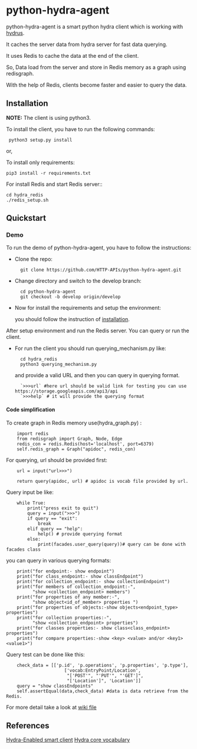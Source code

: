 # python-hydra-agent

python-hydra-agent is a smart python hydra client which is working with [hydrus](https://github.com/HTTP-APIs/hydrus).

It caches the server data from hydra server for fast data querying.

It uses Redis to cache the data at the end of the client.

So, Data load from the server and store in Redis memory as a graph using redisgraph.

With the help of Redis, clients become faster and easier to query the data.

## Installation

**NOTE:** The client is using python3.

To install the client, you have to run the following commands:

     python3 setup.py install

or,

To install only requirements:
   
    pip3 install -r requirements.txt

For install Redis and start Redis server::

    cd hydra_redis
    ./redis_setup.sh

## Quickstart

### Demo

To run the demo of python-hydra-agent, you have to follow the instructions:

* Clone the repo:

        git clone https://github.com/HTTP-APIs/python-hydra-agent.git
    
* Change directory and switch to the develop branch:

        cd python-hydra-agent
        git checkout -b develop origin/develop

* Now for install the requirements and setup the environment:

    you should follow the instruction of [installation](#installation).

After setup environment and run the Redis server. You can query or run the client. 

* For run the client you should run querying_mechanism.py like:

        cd hydra_redis
        python3 querying_mechanism.py


    and provide a valid URL and then you can query in querying format.

        `>>>url` #here url should be valid link for testing you can use https://storage.googleapis.com/api3/api
        `>>>help` # it will provide the querying format

#### Code simplification

To create graph in Redis memory use(hydra_graph.py) :
```
    import redis
    from redisgraph import Graph, Node, Edge
    redis_con = redis.Redis(host='localhost', port=6379)
    self.redis_graph = Graph("apidoc", redis_con)
```

For querying, url should be provided first:

```
    url = input("url>>>")
    
    return query(apidoc, url) # apidoc is vocab file provided by url.
```

Query input be like:

```
    while True:
        print("press exit to quit")
        query = input(">>>")
        if query == "exit":
            break
        elif query == "help":
            help() # provide querying format
        else:
            print(facades.user_query(query))# query can be done with facades class
```

you can query in various querying formats:

```
    print("for endpoint:- show endpoint")
    print("for class_endpoint:- show classEndpoint")
    print("for collection_endpoint:- show collectionEndpoint")
    print("for members of collection_endpoint:-",
          "show <collection_endpoint> members")
    print("for properties of any member:-",
          "show object<id_of_member> properties ")
    print("for properties of objects:-show objects<endpoint_type> properties")
    print("for collection properties:-",
          "show <collection_endpoint> properties")
    print("for classes properties:- show class<class_endpoint> properties")
    print("for compare properties:-show <key> <value> and/or <key1> <value1>")
```

Query test can be done like this:

```
    check_data = [['p.id', 'p.operations', 'p.properties', 'p.type'],
                      ['vocab:EntryPoint/Location', 
                       "['POST'", "'PUT'", "'GET']", 
                       "['Location']", 'Location']]
    query = "show classEndpoints"
    self.assertEqual(data,check_data) #data is data retrieve from the Redis.
```

For more detail take a look at [wiki file](https://github.com/HTTP-APIs/http-apis.github.io/blob/master/hydra-agent-redis-graph.md)

References
----------

[Hydra-Enabled smart client](http://www.hydra-cg.com/)
[Hydra core vocabulary](http://www.hydra-cg.com/spec/latest/core/)


